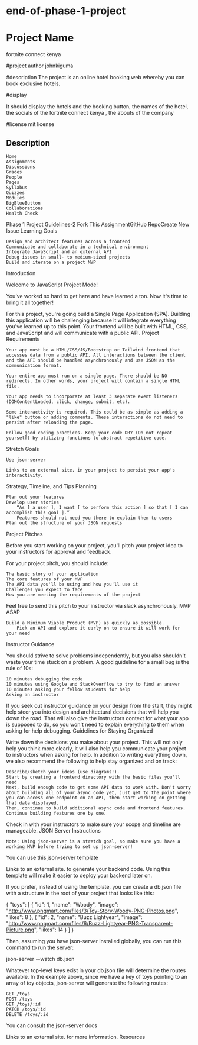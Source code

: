 # end-of-phase-1-project
# Project Name
fortnite connect kenya

#project author 
johnkiguma

#description
The project is an online hotel booking web whereby you can book exclusive hotels.

#display

It should display the hotels and the booking button, the names of the hotel, the socials of the fortnite connect kenya , the abouts of the company 

#license
mit license


## Description


    Home
    Assignments
    Discussions
    Grades
    People
    Pages
    Syllabus
    Quizzes
    Modules
    BigBlueButton
    Collaborations
    Health Check

Phase 1 Project Guidelines-2
Fork This AssignmentGitHub RepoCreate New Issue
Learning Goals

    Design and architect features across a frontend
    Communicate and collaborate in a technical environment
    Integrate JavaScript and an external API
    Debug issues in small- to medium-sized projects
    Build and iterate on a project MVP

Introduction

Welcome to JavaScript Project Mode!

You’ve worked so hard to get here and have learned a ton. Now it's time to bring it all together!

For this project, you're going build a Single Page Application (SPA). Building this application will be challenging because it will integrate everything you've learned up to this point. Your frontend will be built with HTML, CSS, and JavaScript and will communicate with a public API.
Project Requirements

    Your app must be a HTML/CSS/JS/Bootstrap or Tailwind frontend that accesses data from a public API. All interactions between the client and the API should be handled asynchronously and use JSON as the communication format.

    Your entire app must run on a single page. There should be NO redirects. In other words, your project will contain a single HTML file.

    Your app needs to incorporate at least 3 separate event listeners (DOMContentLoaded, click, change, submit, etc).

    Some interactivity is required. This could be as simple as adding a "like" button or adding comments. These interactions do not need to persist after reloading the page.

    Follow good coding practices. Keep your code DRY (Do not repeat yourself) by utilizing functions to abstract repetitive code.

Stretch Goals

    Use json-server 

    Links to an external site. in your project to persist your app's interactivity.

Strategy, Timeline, and Tips
Planning

    Plan out your features
    Develop user stories
        “As [ a user ], I want [ to perform this action ] so that [ I can accomplish this goal ].”
        Features should not need you there to explain them to users
    Plan out the structure of your JSON requests

Project Pitches

Before you start working on your project, you'll pitch your project idea to your instructors for approval and feedback.

For your project pitch, you should include:

    The basic story of your application
    The core features of your MVP
    The API data you'll be using and how you'll use it
    Challenges you expect to face
    How you are meeting the requirements of the project

Feel free to send this pitch to your instructor via slack asynchronously.
MVP ASAP

    Build a Minimum Viable Product (MVP) as quickly as possible.
        Pick an API and explore it early on to ensure it will work for your need

Instructor Guidance

You should strive to solve problems independently, but you also shouldn't waste your time stuck on a problem. A good guideline for a small bug is the rule of 10s:

    10 minutes debugging the code
    10 minutes using Google and StackOverflow to try to find an answer
    10 minutes asking your fellow students for help
    Asking an instructor

If you seek out instructor guidance on your design from the start, they might help steer you into design and architectural decisions that will help you down the road. That will also give the instructors context for what your app is supposed to do, so you won't need to explain everything to them when asking for help debugging.
Guidelines for Staying Organized

Write down the decisions you make about your project. This will not only help you think more clearly, it will also help you communicate your project to instructors when asking for help. In addition to writing everything down, we also recommend the following to help stay organized and on track:

    Describe/sketch your ideas (use diagrams!).
    Start by creating a frontend directory with the basic files you'll need
    Next, build enough code to get some API data to work with. Don't worry about building all of your async code yet, just get to the point where you can access one endpoint on an API, then start working on getting that data displayed.
    Then, continue to build additional async code and frontend features.
    Continue building features one by one.

Check in with your instructors to make sure your scope and timeline are manageable.
JSON Server Instructions

    Note: Using json-server is a stretch goal, so make sure you have a working MVP before trying to set up json-server!

You can use this json-server template

Links to an external site. to generate your backend code. Using this template will make it easier to deploy your backend later on.

If you prefer, instead of using the template, you can create a db.json file with a structure in the root of your project that looks like this:

{
  "toys": [
    {
      "id": 1,
      "name": "Woody",
      "image": "http://www.pngmart.com/files/3/Toy-Story-Woody-PNG-Photos.png",
      "likes": 8
    },
    {
      "id": 2,
      "name": "Buzz Lightyear",
      "image": "http://www.pngmart.com/files/6/Buzz-Lightyear-PNG-Transparent-Picture.png",
      "likes": 14
    }
  ]
}

Then, assuming you have json-server installed globally, you can run this command to run the server:

 json-server --watch db.json

Whatever top-level keys exist in your db.json file will determine the routes available. In the example above, since we have a key of toys pointing to an array of toy objects, json-server will generate the following routes:

    GET /toys
    POST /toys
    GET /toys/:id
    PATCH /toys/:id
    DELETE /toys/:id

You can consult the json-server docs

Links to an external site. for more information.
Resources
